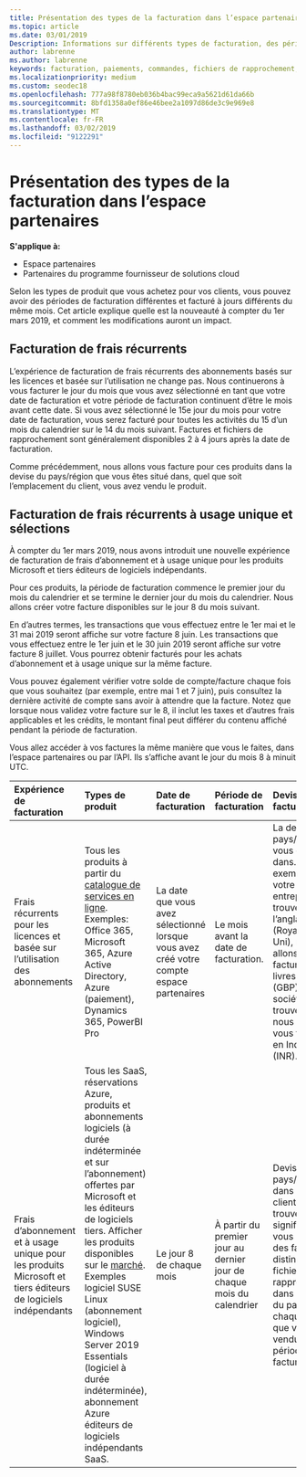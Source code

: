 ```yaml
---
title: Présentation des types de la facturation dans l’espace partenaires | L’espace partenaires
ms.topic: article
ms.date: 03/01/2019
Description: Informations sur différents types de facturation, des périodes de facturation et les dates de facturation
author: labrenne
ms.author: labrenne
keywords: facturation, paiements, commandes, fichiers de rapprochement, fichier de rapprochement
ms.localizationpriority: medium
ms.custom: seodec18
ms.openlocfilehash: 777a98f8780eb036b4bac99eca9a5621d61da66b
ms.sourcegitcommit: 8bfd1358a0ef86e46bee2a1097d86de3c9e969e8
ms.translationtype: MT
ms.contentlocale: fr-FR
ms.lasthandoff: 03/02/2019
ms.locfileid: "9122291"
---
```

# <a name="understanding-the-types-of-billing-in-partner-center"></a>Présentation des types de la facturation dans l’espace partenaires

**S'applique à:**

-  Espace partenaires
-  Partenaires du programme fournisseur de solutions cloud

Selon les types de produit que vous achetez pour vos clients, vous pouvez avoir des périodes de facturation différentes et facturé à jours différents du même mois. Cet article explique quelle est la nouveauté à compter du 1er mars 2019, et comment les modifications auront un impact.

## <a name="billing-for-recurring-charges"></a>Facturation de frais récurrents

L’expérience de facturation de frais récurrents des abonnements basés sur les licences et basée sur l’utilisation ne change pas. Nous continuerons à vous facturer le jour du mois que vous avez sélectionné en tant que votre date de facturation et votre période de facturation continuent d’être le mois avant cette date. Si vous avez sélectionné le 15e jour du mois pour votre date de facturation, vous serez facturé pour toutes les activités du 15 d’un mois du calendrier sur le 14 du mois suivant. Factures et fichiers de rapprochement sont généralement disponibles 2 à 4 jours après la date de facturation.

Comme précédemment, nous allons vous facture pour ces produits dans la devise du pays/région que vous êtes situé dans, quel que soit l’emplacement du client, vous avez vendu le produit.

## <a name="billing-for-one-time-and-select-recurring-charges"></a>Facturation de frais récurrents à usage unique et sélections

À compter du 1er mars 2019, nous avons introduit une nouvelle expérience de facturation de frais d’abonnement et à usage unique pour les produits Microsoft et tiers éditeurs de logiciels indépendants.

Pour ces produits, la période de facturation commence le premier jour du mois du calendrier et se termine le dernier jour du mois du calendrier. Nous allons créer votre facture disponibles sur le jour 8 du mois suivant. 

En d’autres termes, les transactions que vous effectuez entre le 1er mai et le 31 mai 2019 seront affiche sur votre facture 8 juin. Les transactions que vous effectuez entre le 1er juin et le 30 juin 2019 seront affiche sur votre facture 8 juillet. Vous pourrez obtenir facturés pour les achats d’abonnement et à usage unique sur la même facture. 

Vous pouvez également vérifier votre solde de compte/facture chaque fois que vous souhaitez (par exemple, entre mai 1 et 7 juin), puis consultez la dernière activité de compte sans avoir à attendre que la facture. Notez que lorsque nous validez votre facture sur le 8, il inclut les taxes et d’autres frais applicables et les crédits, le montant final peut différer du contenu affiché pendant la période de facturation. 

Vous allez accéder à vos factures la même manière que vous le faites, dans l’espace partenaires ou par l’API. Ils s’affiche avant le jour du mois 8 à minuit UTC. 

|**Expérience de facturation**|**Types de produit**|**Date de facturation**|**Période de facturation**|**Devise de facturation**|**Activité en cours disponible?**|
|:----------------|:--------------|:--------------|:--------------|:--------------|:--------------|
|Frais récurrents pour les licences et basée sur l’utilisation des abonnements |Tous les produits à partir du [catalogue de services en ligne](https://partner.microsoft.com/commerce/preferredoffers/list). Exemples: Office 365, Microsoft 365, Azure Active Directory, Azure (paiement), Dynamics 365, PowerBI Pro |La date que vous avez sélectionné lorsque vous avez créé votre compte espace partenaires |Le mois avant la date de facturation. |La devise du pays/région, vous êtes situé dans. Par exemple, si votre entreprise se trouve dans l’anglais (Royaume-Uni), nous allons vous facturer dans livres sterling (GBP). Si votre société se trouve en Inde, nous allons vous facturer en Inde Roupie (INR).  |Non |
|Frais d’abonnement et à usage unique pour les produits Microsoft et tiers éditeurs de logiciels indépendants |Tous les SaaS, réservations Azure, produits et abonnements logiciels (à durée indéterminée et sur l’abonnement) offertes par Microsoft et les éditeurs de logiciels tiers. Afficher les produits disponibles sur le [marché](https://partner.microsoft.com/commerce/sales?type=Any&category=Any). Exemples logiciel SUSE Linux (abonnement logiciel), Windows Server 2019 Essentials (logiciel à durée indéterminée), abonnement Azure éditeurs de logiciels indépendants SaaS. |Le jour 8 de chaque mois |À partir du premier jour au dernier jour de chaque mois du calendrier |Devise du pays/région dans que votre client se trouve. Cela signifie que vous recevrez des factures distincts et fichiers de rapprochement dans la devise du pays/région chaque client que vous a vendu dans la période de facturation. |Oui |
